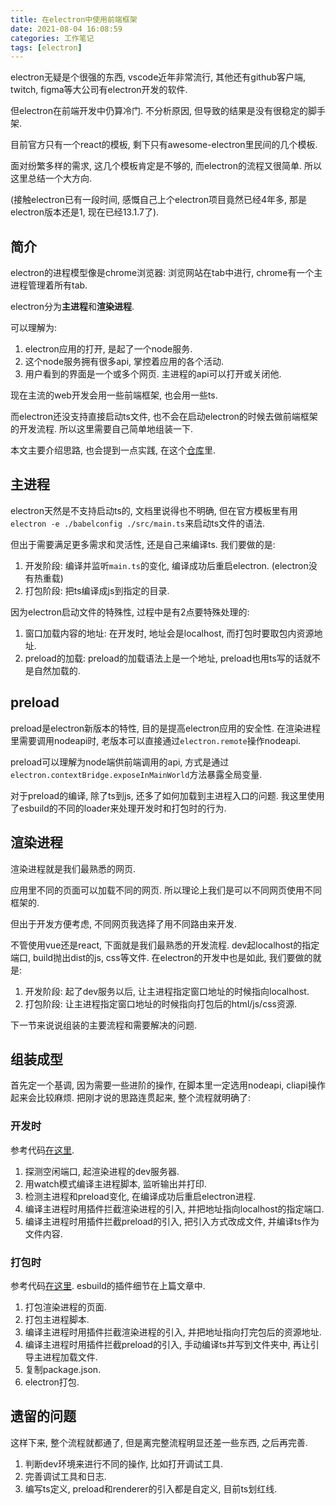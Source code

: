 ```yaml
---
title: 在electron中使用前端框架
date: 2021-08-04 16:08:59
categories: 工作笔记
tags: [electron]
---
```

electron无疑是个很强的东西, vscode近年非常流行, 其他还有github客户端, twitch, figma等大公司有electron开发的软件.

但electron在前端开发中仍算冷门. 不分析原因, 但导致的结果是没有很稳定的脚手架.

目前官方只有一个react的模板, 剩下只有awesome-electron里民间的几个模板.

面对纷繁多样的需求, 这几个模板肯定是不够的, 而electron的流程又很简单. 所以这里总结一个大方向.

<!--more-->

(接触electron已有一段时间, 感慨自己上个electron项目竟然已经4年多, 那是electron版本还是1, 现在已经13.1.7了).

## 简介

electron的进程模型像是chrome浏览器: 浏览网站在tab中进行, chrome有一个主进程管理着所有tab.

electron分为**主进程**和**渲染进程**.

可以理解为:

1. electron应用的打开, 是起了一个node服务.
2. 这个node服务拥有很多api, 掌控着应用的各个活动.
3. 用户看到的界面是一个或多个网页. 主进程的api可以打开或关闭他.

现在主流的web开发会用一些前端框架, 也会用一些ts.

而electron还没支持直接启动ts文件, 也不会在启动electron的时候去做前端框架的开发流程. 所以这里需要自己简单地组装一下.

本文主要介绍思路, 也会提到一点实践, 在这个[仓库](https://github.com/cwj0417/schedule-pro)里.

## 主进程

electron天然是不支持启动ts的, 文档里说得也不明确, 但在官方模板里有用`electron -e ./babelconfig ./src/main.ts`来启动ts文件的语法.

但出于需要满足更多需求和灵活性, 还是自己来编译ts. 我们要做的是:

1. 开发阶段: 编译并监听`main.ts`的变化, 编译成功后重启electron. (electron没有热重载)
2. 打包阶段: 把ts编译成js到指定的目录.

因为electron启动文件的特殊性, 过程中是有2点要特殊处理的:

1. 窗口加载内容的地址: 在开发时, 地址会是localhost, 而打包时要取包内资源地址.
2. preload的加载: preload的加载语法上是一个地址, preload也用ts写的话就不是自然加载的.

## preload

preload是electron新版本的特性, 目的是提高electron应用的安全性. 在渲染进程里需要调用nodeapi时, 老版本可以直接通过`electron.remote`操作nodeapi. 

preload可以理解为node端供前端调用的api, 方式是通过`electron.contextBridge.exposeInMainWorld`方法暴露全局变量.

对于preload的编译, 除了ts到js, 还多了如何加载到主进程入口的问题. 我这里使用了esbuild的不同的loader来处理开发时和打包时的行为.

## 渲染进程

渲染进程就是我们最熟悉的网页. 

应用里不同的页面可以加载不同的网页. 所以理论上我们是可以不同网页使用不同框架的.

但出于开发方便考虑, 不同网页我选择了用不同路由来开发.

不管使用vue还是react, 下面就是我们最熟悉的开发流程. dev起localhost的指定端口, build抛出dist的js, css等文件. 在electron的开发中也是如此, 我们要做的就是: 

1. 开发阶段: 起了dev服务以后, 让主进程指定窗口地址的时候指向localhost.
2. 打包阶段: 让主进程指定窗口地址的时候指向打包后的html/js/css资源.

下一节来说说组装的主要流程和需要解决的问题.

## 组装成型

首先定一个基调, 因为需要一些进阶的操作, 在脚本里一定选用nodeapi, cliapi操作起来会比较麻烦. 把刚才说的思路连贯起来, 整个流程就明确了:

### 开发时

参考代码[在这里](https://github.com/cwj0417/schedule-pro/blob/main/scripts/run-dev.js).

1. 探测空闲端口, 起渲染进程的dev服务器.
2. 用watch模式编译主进程脚本, 监听输出并打印.
3. 检测主进程和preload变化, 在编译成功后重启electron进程.
4. 编译主进程时用插件拦截渲染进程的引入, 并把地址指向localhost的指定端口.
5. 编译主进程时用插件拦截preload的引入, 把引入方式改成文件, 并编译ts作为文件内容.

### 打包时

参考代码[在这里](https://github.com/cwj0417/schedule-pro/blob/main/scripts/run-build.js). esbuild的插件细节在上篇文章中.

1. 打包渲染进程的页面.
2. 打包主进程脚本.
3. 编译主进程时用插件拦截渲染进程的引入, 并把地址指向打完包后的资源地址.
4. 编译主进程时用插件拦截preload的引入, 手动编译ts并写到文件夹中, 再让引导主进程加载文件.
5. 复制package.json.
6. electron打包.

## 遗留的问题

这样下来, 整个流程就都通了, 但是离完整流程明显还差一些东西, 之后再完善.

1. 判断dev环境来进行不同的操作, 比如打开调试工具.
2. 完善调试工具和日志.
3. 编写ts定义, preload和renderer的引入都是自定义, 目前ts划红线.